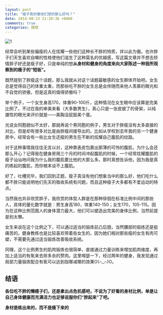 ```yaml
---
layout: post
title: "瘦子真的像他们想的那么好吗？"
date: 2014-08-23 21:20:36 +0800
comments: true
categories: 随想
---
```


![1](http://ww1.sinaimg.cn/large/3f18819bjw1ejmey1uqajj20a209zq3f.jpg)

经常会听到某些偏瘦的人在炫耀一些他们这种长不胖的特质，并以此为傲。也许胖子们天生喜欢自嘲的性格使他们滋生了这种莫名的优越感，写这篇文章并不想去矫情胖子好还是瘦子好，只是单纯的想**从身材和健身的角度来向大家陈述一种我所观察到的瘦子的“短板”。**

既然提到了胖瘦这个话题，那么我就从对这个话题最敏感的女生群体开始吧。女生总是觉得自己的体重太重，而那些吃不胖的女生总是会伴随而来他人羡慕的眼光和不自觉的骄傲，但是这真的值得骄傲吗？

举个例子，一个女生身高170，体重90-100斤，这种情况在女生眼中应该算是完美比例了。不过在我的审美来看（大多数男生），真心只是一张皮披了的骨架，以纯雄性的眼光来评价就是——美胸没屁股美个蛋。

光说女同胞貌似不太好，那就再说个男同胞的例子，男生对于胖瘦没有太多直接的对比，但是却有很多对比是由胖瘦间接导出的。比如从学校到去年我的另一个健身房中，经常会有一些比女生还瘦的男生在不断的炫耀自己腹肌的纹路。

对于这种事情我往往无言以对，这种靠表皮包裹出那薄的可怜的腹肌，为什么会还那么开心？记得我在健身房用三个月的时间冲起腹肌的时候，一个经常炫耀腹肌的瘦子讪讪地问我为什么我的腹肌要比他的大那么多。那时真想告诉他，因为我是真的练起的腹肌，而你根本谈不上腹肌。

好了，吐槽完毕，我们回到正题，瘦子真没有他们想象当中的那么好，他们吃什么都不胖只能说明他们先天的吸收系统有问题，而且这种瘦子大多都有不爱运动的特点。

当然我也并非欣赏胖子，我欣赏的体型人群是在那种徘徊在标准比例中间的那些人，具体的量化数字就是：男生身高180，体重140-150；女生170，105-115。因为在这种比例范围人的身体潜力最大，他们可以塑造出完美的身体比例，当然前提是别太懒。

女生来说在这个比例之下，可以通过适当的锻炼前凸后翘，当然腰部的锻炼还是挺痛苦的。健身教练也是比较喜欢带着些女生的，因为她们相对那些瘦的女生有肉可塑，不需要先通过适当锻炼改善吸收系统。

同理，这个比例男生的肌肉锻炼也很简单，直接通过力量训练来增加肌肉维度，再加上适当的有氧来去除多余的赘肉。这里嘚瑟一下，经过两年的健身，我发现通过局部力量锻炼配合有氧可以达到指哪减哪的效果O(∩_∩)O。

## 结语

**各位吃不胖的懒瘦子们，还是拿出点危机感吧，不说为了好看的身材比例，单是让自己身体健康而充满活力也足够说服你们“胖起来”了吧。**

**身材是练出来的，而不是瘦下来的**

